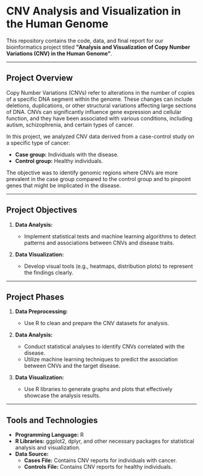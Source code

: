 # CNV Analysis and Visualization in the Human Genome

This repository contains the code, data, and final report for our bioinformatics project titled **"Analysis and Visualization of Copy Number Variations (CNV) in the Human Genome"**.

---

## Project Overview

Copy Number Variations (CNVs) refer to alterations in the number of copies of a specific DNA segment within the genome. These changes can include deletions, duplications, or other structural variations affecting large sections of DNA. CNVs can significantly influence gene expression and cellular function, and they have been associated with various conditions, including autism, schizophrenia, and certain types of cancer.

In this project, we analyzed CNV data derived from a case-control study on a specific type of cancer:
- **Case group:** Individuals with the disease.
- **Control group:** Healthy individuals.

The objective was to identify genomic regions where CNVs are more prevalent in the case group compared to the control group and to pinpoint genes that might be implicated in the disease.

---

## Project Objectives

1. **Data Analysis:**  
   - Implement statistical tests and machine learning algorithms to detect patterns and associations between CNVs and disease traits.
   
2. **Data Visualization:**  
   - Develop visual tools (e.g., heatmaps, distribution plots) to represent the findings clearly.

---

## Project Phases
   
1. **Data Preprocessing:**  
   - Use R to clean and prepare the CNV datasets for analysis.
   
2. **Data Analysis:**  
   - Conduct statistical analyses to identify CNVs correlated with the disease.
   - Utilize machine learning techniques to predict the association between CNVs and the target disease.
   
3. **Data Visualization:**  
   - Use R libraries to generate graphs and plots that effectively showcase the analysis results.

---

## Tools and Technologies

- **Programming Language:** R
- **R Libraries:** ggplot2, dplyr, and other necessary packages for statistical analysis and visualization.
- **Data Source:**  
  - **Cases File:** Contains CNV reports for individuals with cancer.
  - **Controls File:** Contains CNV reports for healthy individuals.



